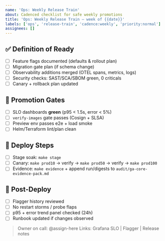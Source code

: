 ```yaml
---
name: 'Ops: Weekly Release Train'
about: Cadenced checklist for safe weekly promotions
title: 'Ops: Weekly Release Train — week of {{date}}'
labels: ['ops', 'release-train', 'cadence:weekly', 'priority:normal']
assignees: []
---
```


## ✅ Definition of Ready

- [ ] Feature flags documented (defaults & rollout plan)
- [ ] Migration gate plan (if schema change)
- [ ] Observability additions merged (OTEL spans, metrics, logs)
- [ ] Security checks: SAST/SCA/SBOM green, 0 criticals
- [ ] Canary + rollback plan updated

## 🚦 Promotion Gates

- [ ] SLO dashboards **green** (p95 < 1.5s, error < 5%)
- [ ] `verify-images` gate passes (Cosign + SLSA)
- [ ] Preview env passes e2e + load smoke
- [ ] Helm/Terraform lint/plan clean

## 🚀 Deploy Steps

- [ ] Stage soak: `make stage`
- [ ] Canary: `make prod10` → verify → `make prod50` → verify → `make prod100`
- [ ] Evidence: `make evidence` + append run/digests to `audit/ga-core-evidence-pack.md`

## 🔎 Post-Deploy

- [ ] Flagger history reviewed
- [ ] No restart storms / probe flaps
- [ ] p95 + error trend panel checked (24h)
- [ ] Runbook updated if changes observed

> Owner on call: @assign-here
> Links: Grafana SLO | Flagger | Release notes
